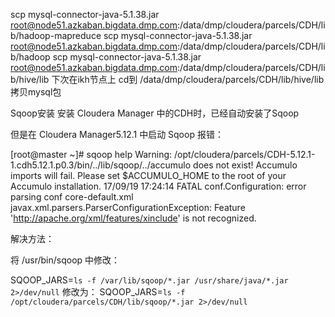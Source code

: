 scp mysql-connector-java-5.1.38.jar root@node51.azkaban.bigdata.dmp.com:/data/dmp/cloudera/parcels/CDH/lib/hadoop-mapreduce
scp mysql-connector-java-5.1.38.jar root@node51.azkaban.bigdata.dmp.com:/data/dmp/cloudera/parcels/CDH/lib/hadoop
scp mysql-connector-java-5.1.38.jar root@node51.azkaban.bigdata.dmp.com:/data/dmp/cloudera/parcels/CDH/lib/hive/lib
下次在ikh节点上 cd到  /data/dmp/cloudera/parcels/CDH/lib/hive/lib
拷贝mysql包




Sqoop安装
安装 Cloudera Manager 中的CDH时，已经自动安装了Sqoop

但是在 Cloudera Manager5.12.1 中启动 Sqoop 报错：

[root@master ~]# sqoop help
Warning: /opt/cloudera/parcels/CDH-5.12.1-1.cdh5.12.1.p0.3/bin/../lib/sqoop/../accumulo does not exist! Accumulo imports will fail.
Please set $ACCUMULO_HOME to the root of your Accumulo installation.
17/09/19 17:24:14 FATAL conf.Configuration: error parsing conf core-default.xml
javax.xml.parsers.ParserConfigurationException: Feature 'http://apache.org/xml/features/xinclude' is not recognized.

解决方法：

将 /usr/bin/sqoop 中修改：

SQOOP_JARS=`ls -f /var/lib/sqoop/*.jar /usr/share/java/*.jar 2>/dev/null`
修改为：
SQOOP_JARS=`ls -f /opt/cloudera/parcels/CDH/lib/sqoop/*.jar 2>/dev/null`



